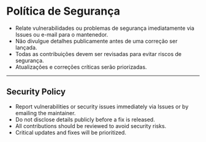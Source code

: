 # Política de Segurança

- Relate vulnerabilidades ou problemas de segurança imediatamente via Issues ou e-mail para o mantenedor.
- Não divulgue detalhes publicamente antes de uma correção ser lançada.
- Todas as contribuições devem ser revisadas para evitar riscos de segurança.
- Atualizações e correções críticas serão priorizadas.

---

## Security Policy

- Report vulnerabilities or security issues immediately via Issues or by emailing the maintainer.
- Do not disclose details publicly before a fix is released.
- All contributions should be reviewed to avoid security risks.
- Critical updates and fixes will be prioritized.
